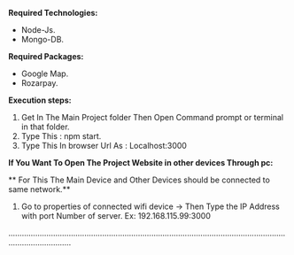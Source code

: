 **Required Technologies:**
* Node-Js.
* Mongo-DB.

**Required Packages:**
* Google Map.
* Rozarpay.

**Execution steps:**
1. Get In The Main Project folder Then Open Command prompt or terminal in that folder.
2. Type This : npm start.
3. Type This In browser Url As : Localhost:3000

**If You Want To Open The Project Website in other devices Through pc:**

** For This The Main Device and Other Devices should be connected to same network.**
1. Go to properties of connected wifi device -> Then Type the IP Address with port Number of server. Ex: 192.168.115.99:3000

........................................................................................................................................................
